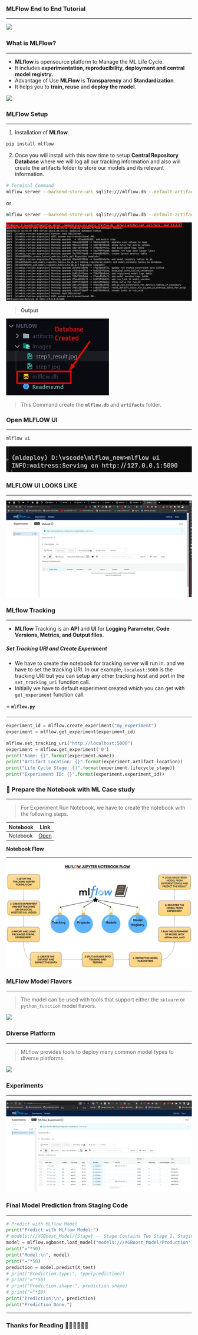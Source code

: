 ### MLFlow End to End Tutorial
---
![](https://databricks.com/wp-content/uploads/2018/06/mlflow.png)

### **What is MLFlow?**
---
* **MLflow** is opensource platform to Manage the ML Life Cycle. 
* It includes **experimentation, reproducibility, deployment and central model registry.**
* Advantage of Use **MLFlow** is **Transparency** and **Standardization**.
* It helps you to **train, reuse** and **deploy the model**.

![](https://databricks.com/wp-content/uploads/2020/06/blog-mlflow-model-1.png)

### MLFlow Setup
---
1. Installation of **MLflow**.

```bash
pip install mlflow
```

2. Once you will install with this now time to setup **Central Repository Database** where we will log all our tracking information and also will create the artifacts folder to store our models and its relevant information.

```bash
# Terminal Command
mlflow server --backend-store-uri sqlite:///mlflow.db --default-artifact-root ./artifacts --host 0.0.0.0 
```
or
```bash
mlflow server --backend-store-uri sqlite:///mlflow.db --default-artifact-root ./artifacts --host 127.0.0.1 --port 5000
```
![](https://raw.githubusercontent.com/ashishpatel26/MLflow_End_to_End_Example/main/images/step1.jpg)

> **Output**

![](https://raw.githubusercontent.com/ashishpatel26/MLflow_End_to_End_Example/main/images/step1_result.jpg)

> This Command create the **`mlflow.db`** and **`artifacts`** folder.

### Open MLFLOW UI

---

```bash
mlflow ui
```

![](https://raw.githubusercontent.com/ashishpatel26/MLflow_End_to_End_Example/main/images/open_mlflow.jpg)

### MLFLOW UI LOOKS LIKE

---

![](https://raw.githubusercontent.com/ashishpatel26/MLflow_End_to_End_Example/main/images/mlflowui.jpg)

### MLflow Tracking
---
* **MLflow** Tracking is an **API** and **UI** for **Logging Parameter, Code Versions, Metrics, and Output files.**

##### Set Tracking URI and Create Experiment

* We have to create the notebook for tracking server will run in. and we have to set the tracking URI. In our example, `localost:5000` is the tracking URI but you can setup any other tracking host and port in the `set_tracking_uri` function call. 
* Initially we have to default experiment created which you can get with `get_experiment` function call.

⭐ **`mlflow.py`**

---

```python
experiment_id = mlflow.create_experiment("my_experiment")
experiment = mlflow.get_experiment(experiment_id)
```

```python
mlflow.set_tracking_uri("http://localhost:5000")
experiment = mlflow.get_experiment('0')
print("Name: {}".format(experiment.name))
print("Artifact Location: {}".format(experiment.artifact_location))
print("Life Cycle Stage: {}".format(experiment.lifecycle_stage))
print("Experiement ID: {}".format(experiment.experiment_id))
```
### **🤝 Prepare the Notebook with ML Case study**

---
> For Experiment Run Notebook, we have to create the notebook with the following steps.

| Notebook | Link |
|--|:--:|
|Notebook| [Open](Notebook.ipynb)|

**Notebook Flow**

---

![](https://raw.githubusercontent.com/ashishpatel26/MLflow_End_to_End_Example/main/images/flow.png)

### MLFlow Model Flavors

---

> The model can be used with tools that support either the `sklearn` or `python_function` model flavors.

![](https://miro.medium.com/max/700/1*_RIJnhAi-Lpbith39-gRjg.png)

### Diverse Platform

---

> MLflow provides tools to deploy many common model types to diverse platforms.

![](https://miro.medium.com/max/700/1*ZUYhQ-lKlWRiwLFYHMTfcw.png)



### Experiments

---

![](https://raw.githubusercontent.com/ashishpatel26/MLflow_End_to_End_Example/main/images/experiments.jpg)

### Final Model Prediction from Staging Code

---

```python
# Predict with MLflow Model
print("Predict with MLflow Model:")
# models:///XGBoost_Model/{Stage} -- Stage Contains Two Stage 1. Staging 2. Production(Current)
model = mlflow.xgboost.load_model("models:///XGBoost_Model/Production")
print("="*50)
print("Model:\n", model)
print("="*50)
prediction = model.predict(X_test)
# print("Prediction.type:", type(prediction))
# print("="*50)
# print("Prediction.shape:", prediction.shape)
# print("="*50)
print("Prediction:\n", prediction)
print("Prediction Done.")
```

---

### Thanks for Reading 👨‍💻👩‍💻🧑‍💻

